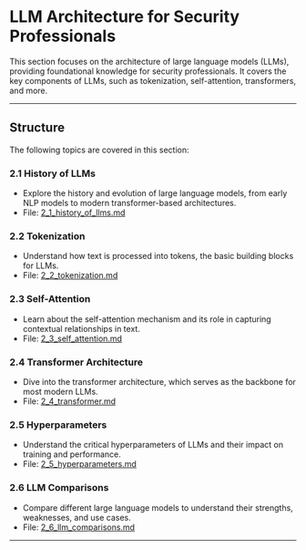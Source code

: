 # **LLM Architecture for Security Professionals**

This section focuses on the architecture of large language models (LLMs), providing foundational knowledge for security professionals. It covers the key components of LLMs, such as tokenization, self-attention, transformers, and more.

---

## **Structure**

The following topics are covered in this section:

### **2.1 History of LLMs**
- Explore the history and evolution of large language models, from early NLP models to modern transformer-based architectures.
- File: [2_1_history_of_llms.md](2_1_history_of_llms.md)

### **2.2 Tokenization**
- Understand how text is processed into tokens, the basic building blocks for LLMs.
- File: [2_2_tokenization.md](2_2_tokenization.md)

### **2.3 Self-Attention**
- Learn about the self-attention mechanism and its role in capturing contextual relationships in text.
- File: [2_3_self_attention.md](2_3_self_attention.md)

### **2.4 Transformer Architecture**
- Dive into the transformer architecture, which serves as the backbone for most modern LLMs.
- File: [2_4_transformer.md](2_4_transformer.md)

### **2.5 Hyperparameters**
- Understand the critical hyperparameters of LLMs and their impact on training and performance.
- File: [2_5_hyperparameters.md](2_5_hyperparameters.md)

### **2.6 LLM Comparisons**
- Compare different large language models to understand their strengths, weaknesses, and use cases.
- File: [2_6_llm_comparisons.md](2_6_llm_comparisons.md)

---

